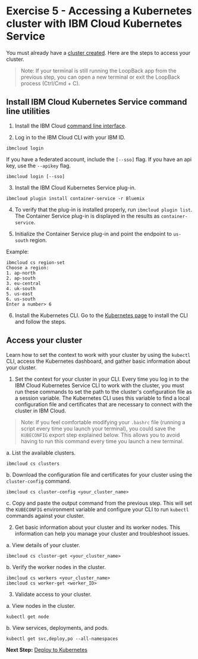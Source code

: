 # Exercise 5 - Accessing a Kubernetes cluster with IBM Cloud Kubernetes Service

You must already have a [cluster created](https://console.bluemix.net/docs/containers/container_index.html#container_index). Here are the steps to access your cluster.

>Note: If your terminal is still running the LoopBack app from the previous step, you can open a new terminal or exit the LoopBack process (Ctrl/Cmd + C).

## Install IBM Cloud Kubernetes Service command line utilities

1. Install the IBM Cloud [command line interface](https://console.bluemix.net/docs/cli/reference/bluemix_cli/get_started.html#getting-started).

2.  Log in to the IBM Cloud CLI with your IBM ID.

```shell
ibmcloud login
```

If you have a federated account, include the `[--sso]` flag. If you have an api key, use the `--apikey` flag.

```shell
ibmcloud login [--sso]
```

3.  Install the IBM Cloud Kubernetes Service plug-in.

```shell
ibmcloud plugin install container-service -r Bluemix
```

4. To verify that the plug-in is installed properly, run `ibmcloud plugin list`. The Container Service plug-in is displayed in the results as `container-service`.

5.  Initialize the Container Service plug-in and point the endpoint to `us-south` region.

Example:

```shell
ibmcloud cs region-set
Choose a region:
1. ap-north
2. ap-south
3. eu-central
4. uk-south
5. us-east
6. us-south
Enter a number> 6
```

6. Install the Kubernetes CLI. Go to the [Kubernetes page](https://kubernetes.io/docs/tasks/tools/install-kubectl/#install-kubectl-binary-via-curl) to install the CLI and follow the steps.

## Access your cluster
Learn how to set the context to work with your cluster by using the `kubectl` CLI, access the Kubernetes dashboard, and gather basic information about your cluster.

1.  Set the context for your cluster in your CLI. Every time you log in to the IBM Cloud Kubernetes Service CLI to work with the cluster, you must run these commands to set the path to the cluster's configuration file as a session variable. The Kubernetes CLI uses this variable to find a local configuration file and certificates that are necessary to connect with the cluster in IBM Cloud.

>Note: If you feel comfortable modifying your `.bashrc` file (running a script every time you launch your terminal), you could save the `KUBECONFIG` export step explained below. This allows you to avoid having to run this command every time you launch a new terminal.

a. List the available clusters.

```shell
ibmcloud cs clusters
```

b. Download the configuration file and certificates for your cluster using the `cluster-config` command.

```shell
ibmcloud cs cluster-config <your_cluster_name>
```

c. Copy and paste the output command from the previous step. This will set the `KUBECONFIG` environment variable and configure your CLI to run `kubectl` commands against your cluster.

2.  Get basic information about your cluster and its worker nodes. This information can help you manage your cluster and troubleshoot issues.

a.  View details of your cluster.

```shell
ibmcloud cs cluster-get <your_cluster_name>
```

b.  Verify the worker nodes in the cluster.

```shell
ibmcloud cs workers <your_cluster_name>
ibmcloud cs worker-get <worker_ID>
```

3.  Validate access to your cluster.

a.  View nodes in the cluster.

```shell
kubectl get node
```

b.  View services, deployments, and pods.

```shell
kubectl get svc,deploy,po --all-namespaces
```

**Next Step:** [Deploy to Kubernetes](06-deploy-kubernetes.md)
